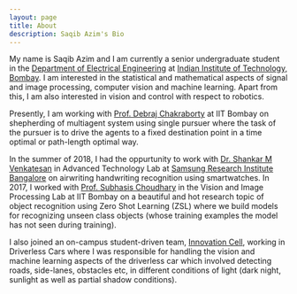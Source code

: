 ```yaml
---
layout: page
title: About
description: Saqib Azim's Bio
---
```


My name is Saqib Azim and I am currently a senior undergraduate student in the [Department of Electrical Engineering](https://www.ee.iitb.ac.in/web) at [Indian Institute of Technology, Bombay](http://iitb.ac.in/). I am interested in the statistical and mathematical aspects of signal and image processing, computer vision and machine learning. Apart from this, I am also interested in vision and control with respect to robotics.

Presently, I am working with [Prof. Debraj Chakraborty](https://www.ee.iitb.ac.in/wiki/faculty/dc) at IIT Bombay on 
shepherding of multiagent system using single pursuer where the task of the pursuer is to drive the agents to a fixed destination point in a time optimal or path-length optimal way. <!-- analyzing the behaviour of pursuer and multiagent systems for finding the optimal behaviour with respect to time and trajectory length in driving the agents to fixed destination. -->

In the summer of 2018, I had the oppurtunity to work with [Dr. Shankar M Venkatesan](https://www.linkedin.com/in/shankar-venkatesan-7a849258/) in Advanced Technology Lab at [Samsung Research Institute Bangalore](https://research.samsung.com/sri-b) on airwriting handwriting recognition using smartwatches. In 2017, I worked with [Prof. Subhasis Choudhary](https://www.ee.iitb.ac.in/~sc/main/main.html) in the Vision and Image Processing Lab at IIT Bombay on a beautiful and hot research topic of object recognition using Zero Shot Learning (ZSL) where we build models for recognizing unseen class objects (whose training examples the model has not seen during training).

I also joined an on-campus student-driven team, [Innovation Cell](http://www.umiciitb.com/), working in Driverless Cars where I was responsible for handling the vision and machine learning aspects of the driverless car which involved detecting roads, side-lanes, obstacles etc, in different conditions of light (dark night, sunlight as well as partial shadow conditions).